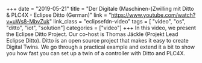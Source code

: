 +++
date = "2019-05-21"
title = "Der Digitale (Maschinen-)Zwilling mit Ditto & PLC4X - Eclipse Ditto (German)"
link = "https://www.youtube.com/watch?v=uWs8-MbvZuk"
link_class  = "eclipsefdn-video"
tags = [ "video", "os", "ditto", "iot", "solution"]
categories = ["video"]
+++
In this video, we present the Eclipse Ditto Project. Our co-host is Thomas Jäckle (Projekt Lead Eclipse Ditto). Ditto is an open source project that makes it easy to create Digital Twins. We go through a practical example and extend it a bit to show you how fast you can set up a twin of a controller with Ditto and PLC4X.
